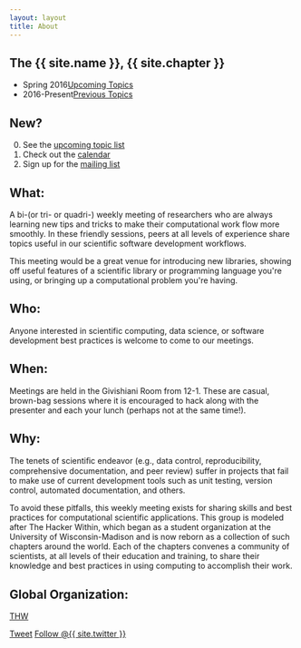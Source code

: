 ```yaml
---
layout: layout
title: About
---
```


<section class="content">

# The {{ site.name }}, {{ site.chapter }}

<ul class="listing">
<li>
<span>Spring 2016</span><a href="{{ site.url }}/upcoming.html">Upcoming Topics</a>
</li>
<li>
<span>2016-Present</span><a href="{{ site.url }}/previous.html">Previous Topics</a>
</li>
</ul>

## New?

0. See the [upcoming topic list](upcoming)
0. Check out the [calendar](https://calendar.google.com/calendar/embed?src=4trlf4mtiknlbnu4vq7fno0gmg%40group.calendar.google.com&ctz=Europe/Vienna)
0. Sign up for the [mailing list](https://groups.google.com/forum/#!forum/thehackerwithin-iiasa)

## What:

A bi-(or tri- or quadri-) weekly meeting of researchers who are always learning
new tips and tricks to make their computational work flow more smoothly.  In
these friendly sessions, peers at all levels of experience share topics useful
in our scientific software development workflows.

This meeting would be a great venue for introducing new libraries, showing off
useful features of a scientific library or programming language you're using, or
bringing up a computational problem you're having.

## Who:

Anyone interested in scientific computing, data science, or software development
best practices is welcome to come to our meetings.

## When:

Meetings are held in the Givishiani Room from 12-1. These are casual, brown-bag
sessions where it is encouraged to hack along with the presenter and each your
lunch (perhaps not at the same time!).

## Why:


The tenets of scientiﬁc endeavor (e.g., data control, reproducibility,
comprehensive documentation, and peer review) suffer in projects that fail
to make use of current development tools such as unit testing, version
control, automated documentation, and others.


To avoid these pitfalls, this weekly meeting exists for sharing skills and best
practices for computational scientific applications. This group is modeled after
The Hacker Within, which began as a student organization at the University of
Wisconsin-Madison and is now reborn as a collection of such chapters around the
world. Each of the chapters convenes a community of scientists, at all levels of
their education and training, to share their knowledge and best practices in
using computing to accomplish their work.


## Global Organization:

[THW](http://thehackerwithin.org)

<a href="http://twitter.com/share" class="twitter-share-button" data-count="none" data-via="{{ site.twitter }}">Tweet</a>
<a href="http://twitter.com/{{ site.twitter }}" class="twitter-follow-button" data-show-count="false">Follow @{{ site.twitter }}</a>
<script src="http://platform.twitter.com/widgets.js" type="text/javascript"></script>


</section>
